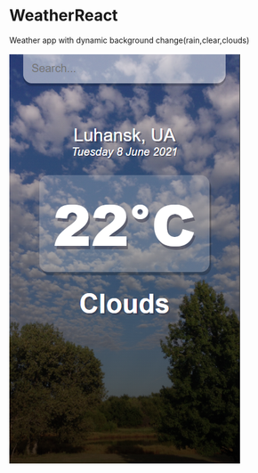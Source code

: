 # WeatherReact
Weather app with dynamic background change(rain,clear,clouds)<br><br>
![alt text](screenshots/screen.png "lorem")

